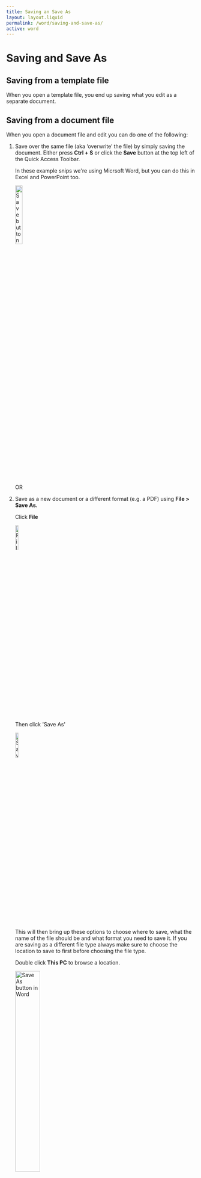 ```yaml
---
title: Saving an Save As
layout: layout.liquid
permalink: /word/saving-and-save-as/
active: word
---
```


<h1>Saving and Save As</h1>

<section class="section-light">

<h2>Saving from a template file</h2>
When you open a template file, you end up saving what you edit as a separate document.

<h2>Saving from a document file</h2>
<p>When you open a document file and edit you can do one of the following:</p>
<ol>
  <li>Save over the same file (aka ‘overwrite’ the file) by simply saving the document. Either press <strong>Ctrl + S</strong> or click the <strong>Save</strong> button at the top left of the Quick Access Toolbar.</li>

<p>In these example snips we're using Micrsoft Word, but you can do this in Excel and PowerPoint too.<p>

<p><img src="{{ '/assets/images/word/Saving%20and%20Save%20as/1%20Autosave.png' | url }}"  alt="Save button in Word" style="height:20%; width:20%; vertical-align:middle"></p>

<p>OR</p>

  <li>Save as a new document or a different format (e.g. a PDF) using <strong>File > Save As.</strong></li>

<p>Click <strong>File</strong></p>
<p><img src="{{ '/assets/images/word/Saving%20and%20Save%20as/2a%20File.png' | url }}"  alt="File button in Word" style="height:13%; width:13%; vertical-align:middle"></p>
<p>Then click 'Save As'</p>
<p><img src="{{ '/assets/images/word/Saving%20and%20Save%20as/2b%20Save%20As.png' | url }}"  alt="Save button in Word" style="height:13%; width:13%; vertical-align:middle"></p>

<p>This will then bring up these options to choose where to save, what the name of the file should be and what format you need to save it. If you are saving as a different file type always make sure to choose the location to save to first before choosing the file type.</p>

<p>Double click <strong>This PC</strong> to browse a location.</p>

<p><img src="{{ '/assets/images/word/Saving%20and%20Save%20as/3%20Save%20As.png' | url }}"  alt="Save As button in Word" style="height:37%; width:37%; vertical-align:middle"></p>

<p>In the browser window that appears decide on the file name, the file type (e.g. document, template, PDF) and the location to save it.</p>

<p><img class="thumbnail" src="{{ '/assets/images/word/Saving%20and%20Save%20as/c%20Browse%20window.png' | url }}"  alt="Save As browse window" style="height:70%; width:70%; vertical-align:middle"></p>
</li>

</section>

<!-- Modal container -->
<div id="imageModal" class="modal">
  <span class="close" onclick="closeModal()">&times;</span>
  <img id="modalImage" class="modal-content" src="" alt="">
</div>
